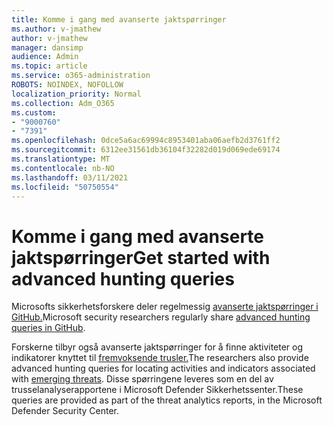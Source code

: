 ```yaml
---
title: Komme i gang med avanserte jaktspørringer
ms.author: v-jmathew
author: v-jmathew
manager: dansimp
audience: Admin
ms.topic: article
ms.service: o365-administration
ROBOTS: NOINDEX, NOFOLLOW
localization_priority: Normal
ms.collection: Adm_O365
ms.custom:
- "9000760"
- "7391"
ms.openlocfilehash: 0dce5a6ac69994c8953401aba06aefb2d3761ff2
ms.sourcegitcommit: 6312ee31561db36104f32282d019d069ede69174
ms.translationtype: MT
ms.contentlocale: nb-NO
ms.lasthandoff: 03/11/2021
ms.locfileid: "50750554"
---
```

# <a name="get-started-with-advanced-hunting-queries"></a><span data-ttu-id="4fd55-102">Komme i gang med avanserte jaktspørringer</span><span class="sxs-lookup"><span data-stu-id="4fd55-102">Get started with advanced hunting queries</span></span>

<span data-ttu-id="4fd55-103">Microsofts sikkerhetsforskere deler regelmessig [avanserte jaktspørringer i GitHub.](https://go.microsoft.com/fwlink/?linkid=2144624)</span><span class="sxs-lookup"><span data-stu-id="4fd55-103">Microsoft security researchers regularly share [advanced hunting queries in GitHub](https://go.microsoft.com/fwlink/?linkid=2144624).</span></span>

<span data-ttu-id="4fd55-104">Forskerne tilbyr også avanserte jaktspørringer for å finne aktiviteter og indikatorer knyttet til [fremvoksende trusler.](https://go.microsoft.com/fwlink/?linkid=2145808)</span><span class="sxs-lookup"><span data-stu-id="4fd55-104">The researchers also provide advanced hunting queries for locating activities and indicators associated with [emerging threats](https://go.microsoft.com/fwlink/?linkid=2145808).</span></span> <span data-ttu-id="4fd55-105">Disse spørringene leveres som en del av trusselanalyserapportene i Microsoft Defender Sikkerhetssenter.</span><span class="sxs-lookup"><span data-stu-id="4fd55-105">These queries are provided as part of the threat analytics reports, in the Microsoft Defender Security Center.</span></span>
